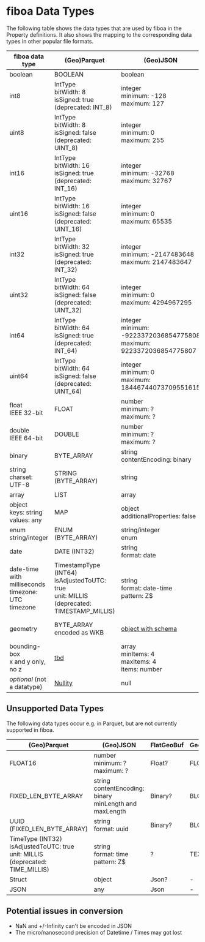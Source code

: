 # fiboa Data Types

The following table shows the data types that are used by fiboa in the Property definitions.
It also shows the mapping to the corresponding data types in other popular file formats.

| fiboa data type                                              | (Geo)Parquet                                                 | (Geo)JSON                                                    | FlatGeoBuf                         | Geopackage      | Shapefile          |
| ------------------------------------------------------------ | ------------------------------------------------------------ | ------------------------------------------------------------ | ---------------------------------- | --------------- | ------------------ |
| boolean                                                      | BOOLEAN                                                      | boolean                                                      | Bool                               | BOOLEAN         | -                  |
| int8                                                         | IntType<br />bitWidth: 8<br />isSigned: true<br />(deprecated: INT_8) | integer<br />minimum: -128<br />maximum: 127                 | Byte                               | TINYINT         | Short Integer?     |
| uint8                                                        | IntType<br />bitWidth: 8<br />isSigned: false<br />(deprecated: UINT_8) | integer<br />minimum: 0<br />maximum: 255                    | UByte                              | SMALLINT?       | Short Integer?     |
| int16                                                        | IntType<br />bitWidth: 16<br />isSigned: true<br />(deprecated: INT_16) | integer<br />minimum: -32768<br />maximum: 32767             | Short                              | SMALLINT        | Short Integer      |
| uint16                                                       | IntType<br />bitWidth: 16<br />isSigned: false<br />(deprecated: UINT_16) | integer<br />minimum: 0<br />maximum: 65535                  | UShort                             | MEDIUMINT?      | Long Integer?      |
| int32                                                        | IntType<br />bitWidth: 32<br />isSigned: true<br />(deprecated: INT_32) | integer<br />minimum: -2147483648<br />maximum: 2147483647   | Int                                | MEDIUMINT       | Long Integer       |
| uint32                                                       | IntType<br />bitWidth: 64<br />isSigned: false<br />(deprecated: UINT_32) | integer<br />minimum: 0<br />maximum: 4294967295             | UInt                               | INT?            | -                  |
| int64                                                        | IntType<br />bitWidth: 64<br />isSigned: true<br />(deprecated: INT_64) | integer<br />minimum: -9223372036854775808<br />maximum: 9223372036854775807 | Long                               | INT             | -                  |
| uint64                                                       | IntType<br />bitWidth: 64<br />isSigned: false<br />(deprecated: UINT_64) | integer<br />minimum: 0<br />maximum: 18446744073709551615   | ULong                              | -               | -                  |
| float<br />IEEE 32-bit                                       | FLOAT                                                        | number<br />minimum: ?<br />maximum: ?                       | Float                              | FLOAT (REAL)    | Float              |
| double<br />IEEE 64-bit                                      | DOUBLE                                                       | number<br />minimum: ?<br />maximum: ?                       | Double                             | DOUBLE (REAL)   | Double             |
| binary                                                       | BYTE_ARRAY                                                   | string<br />contentEncoding: binary                          | Binary                             | BLOB            | BLOB               |
| string<br />charset: UTF-8                                   | STRING (BYTE_ARRAY)                                          | string                                                       | String                             | TEXT            | Text               |
| array                                                        | LIST                                                         | array                                                        | Json?                              | -               | -                  |
| object<br />keys: string<br />values: any                    | MAP                                                          | object<br />additionalProperties: false                      | Json?                              | -               | -                  |
| enum<br />string/integer                                     | ENUM (BYTE_ARRAY)                                            | string/integer<br />enum                                     | string/integer?                    | TEXT/INT?       | Text/Long Integer? |
| date                                                         | DATE (INT32)                                                 | string<br />format: date                                     | string?                            | DATE (TEXT)     | Date               |
| date-time<br />with milliseconds<br />timezone: UTC timezone | TimestampType (INT64)<br />isAdjustedToUTC: true<br />unit:  MILLIS<br />(deprecated: TIMESTAMP_MILLIS) | string<br />format: date-time<br />pattern: Z$               | DateTime                           | DATETIME (TEXT) | Text?              |
| geometry                                                     | BYTE_ARRAY<br />encoded as WKB                               | [object with schema](https://geojson.org/schema/Geometry.json) | Binary<br />encoded as FlatBuffers | GEOMETRY (BLOB) | Geometry           |
| bounding-box<br />x and y only, no z                         | [tbd](https://github.com/opengeospatial/geoparquet/pull/191) | array<br />minItems: 4<br />maxItems: 4<br />items: number   | Json?                              | ?               | ?                  |
| *optional* (not a datatype)                                  | [Nullity](https://parquet.apache.org/docs/file-format/nulls/) | null                                                         | ?                                  | NULL            | -                  |

## Unsupported Data Types

The following data types occur e.g. in Parquet, but are not currently supported in fiboa.

| (Geo)Parquet                                                 | (Geo)JSON                                                    | FlatGeoBuf | Geopackage | Shapefile |
| ------------------------------------------------------------ | ------------------------------------------------------------ | ---------- | ---------- | --------- |
| FLOAT16                                                      | number<br />minimum: ?<br />maximum: ?                       | Float?     | FLOAT?     | Float?    |
| FIXED_LEN_BYTE_ARRAY                                         | string<br />contentEncoding: binary<br />minLength and maxLength | Binary?    | BLOB?      | BLOB?     |
| UUID (FIXED_LEN_BYTE_ARRAY)                                  | string<br />format: uuid                                     | Binary?    | BLOB?      | ?         |
| TimeType (INT32)<br />isAdjustedToUTC: true<br />unit: MILLIS<br />(deprecated: TIME_MILLIS) | string<br />format: time<br />pattern: Z$                    | ?          | TEXT?      | Text?     |
| Struct                                                       | object                                                       | Json?      | -          | -         |
| JSON                                                         | any                                                          | Json       | -          | -         |

## Potential issues in conversion

- NaN and +/-Infinity can't be encoded in JSON
- The micro/nanosecond precision of Datetime / Times may got lost
